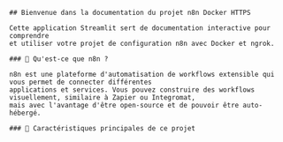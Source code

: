 
    ## Bienvenue dans la documentation du projet n8n Docker HTTPS
    
    Cette application Streamlit sert de documentation interactive pour comprendre 
    et utiliser votre projet de configuration n8n avec Docker et ngrok.
    
    ### 🧩 Qu'est-ce que n8n ?
    
    n8n est une plateforme d'automatisation de workflows extensible qui vous permet de connecter différentes 
    applications et services. Vous pouvez construire des workflows visuellement, similaire à Zapier ou Integromat, 
    mais avec l'avantage d'être open-source et de pouvoir être auto-hébergé.
    
    ### 🌟 Caractéristiques principales de ce projet
    